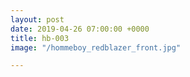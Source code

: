 ```yaml
---
layout: post
date: 2019-04-26 07:00:00 +0000
title: hb-003
image: "/hommeboy_redblazer_front.jpg"

---
```


